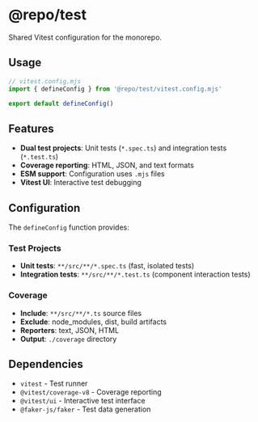 # @repo/test

Shared Vitest configuration for the monorepo.

## Usage

```javascript
// vitest.config.mjs
import { defineConfig } from '@repo/test/vitest.config.mjs'

export default defineConfig()
```

## Features

- **Dual test projects**: Unit tests (`*.spec.ts`) and integration tests (`*.test.ts`)
- **Coverage reporting**: HTML, JSON, and text formats
- **ESM support**: Configuration uses `.mjs` files
- **Vitest UI**: Interactive test debugging

## Configuration

The `defineConfig` function provides:

### Test Projects
- **Unit tests**: `**/src/**/*.spec.ts` (fast, isolated tests)
- **Integration tests**: `**/src/**/*.test.ts` (component interaction tests)

### Coverage
- **Include**: `**/src/**/*.ts` source files
- **Exclude**: node_modules, dist, build artifacts
- **Reporters**: text, JSON, HTML
- **Output**: `./coverage` directory

## Dependencies

- `vitest` - Test runner
- `@vitest/coverage-v8` - Coverage reporting  
- `@vitest/ui` - Interactive test interface
- `@faker-js/faker` - Test data generation
